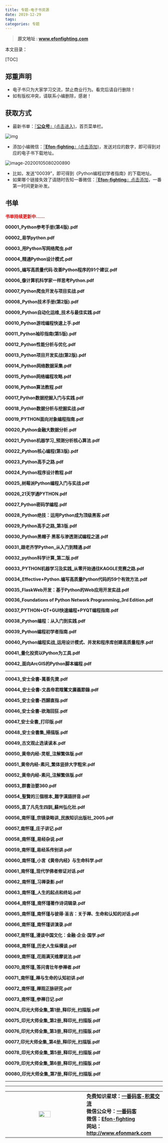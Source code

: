 ```yaml
---
title: 专题-电子书资源
date: 2019-12-29
tags: 
categories: 专题
---
```


> **原文地址 : www.efonfighting.com**

本文目录：

[TOC]

## 郑重声明

* 电子书只为大家学习交流，禁止商业行为。看完后请自行删除！
* 如有版权冲突，请联系小编删除，感谢！

<!--more-->

## 获取方式



* 最新书单：[『**公众号**』(点击进入)](http://efonfighting.com/efonmark-blog/04-专题/2019-12-29-专题-电子书资源/guanzhu_1.jpg)，首页菜单栏。

![img](2019-12-29-专题-电子书资源/640.webp)

* 添加小编微信：[『**Efon-fighting**』(点击添加)](http://efonfighting.com/efonmark-blog/04-专题/2019-12-29-专题-电子书资源/wx_efonfighting.jpg)，发送对应的数字，即可得到对应的电子书下载地址。

![image-20200105080200890](2019-12-29-专题-电子书资源/image-20200105080200890.png)

* 比如，发送“00039”，即可得到《Python编程初学者指南》的下载地址。
* 如果哪个链接失效了请随时告知一番微信：[『**Efon-fighting**』点击添加](http://efonfighting.com/efonmark-blog/04-专题/2019-12-29-专题-电子书资源/wx_efonfighting.jpg)，一番第一时间更新补发。

## 书单

**<font color=red>书单持续更新中......</font>**

**00001\_Python参考手册(第4版).pdf** 

**00002\_易学python.pdf** 

**00003\_用Python写网络爬虫.pdf** 

**00004\_精通Python设计模式.pdf** 

**00005\_编写高质量代码 改善Python程序的91个建议.pdf** 

**00006\_像计算机科学家一样思考Python.pdf** 

**00007\_Python爬虫开发与项目实战.pdf** 

**00008\_Python技术手册(第2版).pdf** 

**00009\_Python自动化运维\_技术与最佳实践.pdf** 

**00010\_Python游戏编程快速上手.pdf** 

**00011\_Python袖珍指南(第5版).pdf** 

**00012\_Python性能分析与优化.pdf** 

**00013\_Python项目开发实战(第2版).pdf** 

**00014\_Python网络数据采集.pdf** 

**00015\_Python网络编程攻略.pdf** 

**00016\_Python算法教程.pdf** 

**00017\_Python数据挖掘入门与实践.pdf** 

**00018\_Python数据分析与挖掘实战.pdf** 

**00019\_PYTHON面向对象编程指南.pdf** 

**00020\_Python金融大数据分析.pdf** 

**00021\_Python机器学习\_预测分析核心算法.pdf** 

**00022\_Python核心编程(第3版).pdf** 

**00023\_Python高手之路.pdf** 

**00024\_Python程序设计教程.pdf** 

**00025\_树莓派Python编程入门与实战.pdf** 

**00026\_21天学通PYTHON.pdf** 

**00027\_Python密码学编程.pdf** 

**00028\_Python绝技：运用Python成为顶级黑客.pdf** 

**00029\_Python高手之路\_第3版.pdf** 

**00030\_Python黑帽子 黑客与渗透测试编程之道.pdf** 

**00031\_跟老齐学Python\_从入门到精通.pdf** 

**00032\_python科学计算\_第二版.pdf** 

**00033\_PYTHON机器学习及实践\_从零开始通往KAGGLE竞赛之路.pdf** 

**00034\_Effective+Python.编写高质量Python代码的59个有效方法.pdf** 

**00035\_FlaskWeb开发：基于Python的Web应用开发实战.pdf** 

**00036\_Foundations of Python Network Programming\_3rd Edition.pdf** 

**00037\_PYTHON+QT+GUI快速编程+PYQT编程指南.pdf** 

**00038\_Python编程：从入门到实践.pdf** 

**00039\_Python编程初学者指南.pdf** 

**00040\_Python编程实战\_运用设计模式、并发和程序库创建高质量程序.pdf** 

**00041\_量化投资以Python为工具.pdf** 

**00042\_面向ArcGIS的Python脚本编程.pdf** 

----

**00043\_安士全書-萬善先資.pdf** 

**00044\_安士全書-文昌帝君陰騭文廣義節錄.pdf** 

**00045\_安士全書-西歸直指.pdf** 

**00046\_安士全書-欲海回狂.pdf** 

**00047\_安士全書\_打印版.pdf** 

**00048\_安士全書集\_掃描版.pdf** 

**00049\_古文观止选读读本.pdf** 

**00050\_黄帝内经-灵枢\_注解繁体版.pdf** 

**00051\_黄帝内经-素问\_繁体竖排大字粗宋.pdf** 

**00052\_黄帝内经-素问\_注解繁体版.pdf** 

**00053\_群書治要360.pdf** 

**00054\_聖賢的三個根本\_難字漢語拼音.pdf** 

**00055\_袁了凡先生四訓\_蘇州弘化社.pdf** 

**00056\_南怀瑾\_宗镜录略讲\_民族知识出版社\_2005.pdf** 

**00057\_南怀瑾\_庄子讲记.pdf** 

**00058\_南怀瑾\_易经杂说.pdf** 

**00059\_南怀瑾\_易经系传别讲.pdf** 

**00060\_南怀瑾\_小言《黄帝内经》与生命科学.pdf** 

**00061\_南怀瑾\_现代学佛者修证对话.pdf** 

**00062\_南怀瑾\_习禅录影.pdf** 

**00063\_南怀瑾\_人生的起点和终站.pdf** 

**00064\_南怀瑾\_南怀瑾著作诗词辑录.pdf** 

**00065\_南怀瑾\_南怀瑾与彼得·圣吉：关于禅、生命和认知的对话.pdf** 

**00066\_南怀瑾\_南怀瑾讲演录.pdf** 

**00067\_南怀瑾\_漫谈中国文化：金融·企业·国学.pdf** 

**00068\_南怀瑾\_历史人生纵横谈.pdf** 

**00069\_南怀瑾\_花雨满天维摩说法.pdf** 

**00070\_南怀瑾\_答问青壮年参禅者.pdf** 

**00071\_南怀瑾\_禅与生命的认知初讲.pdf** 

**00072\_南怀瑾\_禅观正脉研究.pdf** 

**00073\_南怀瑾\_参禅日记.pdf** 

**00074\_印光大师全集\_第1册\_释印光\_扫描版.pdf** 

**00075\_印光大师全集\_第2册\_释印光\_扫描版.pdf** 

**00076\_印光大师全集\_第3册\_释印光\_扫描版.pdf** 

**00077\_印光大师全集\_第4册\_释印光\_扫描版.pdf** 

**00078\_印光大师全集\_第5册\_释印光\_扫描版.pdf** 

**00079\_印光大师全集\_第6册\_释印光\_扫描版.pdf** 

**00080\_印光大师全集\_第7册\_释印光\_扫描版.pdf** 

---



--------


<table>
<tr>
<td ><center><img src="http://www.efonmark.com/efonmark-blog/readme/guanzhu_1.jpg" width=40%></center></td>
<td width="50%" align=left><b>
    免费知识星球：<a href="http://www.efonmark.com/efonmark-blog/readme/zhishixingqiu1.png">一番码客-积累交流</a><br>
    微信公众号：<a href="http://www.efonmark.com/efonmark-blog/readme/guanzhu_1.jpg">一番码客</a><br>
    微信：<a href="http://www.efonmark.com/efonmark-blog/readme/weixin.jpg">Efon-fighting</a><br>
    网站：<a href="http://www.efonmark.com">http://www.efonmark.com</a><br></b></td>
</tr>
</table>